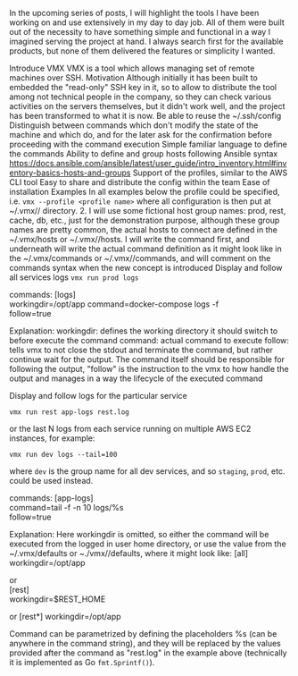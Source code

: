 In the upcoming series of posts, I will highlight the tools I have been working on and use extensively in my day to day job.
All of them were built out of the necessity to have something simple and functional in a way I imagined serving the project at hand. 
I always search first for the available products, but none of them delivered the features or simplicity I wanted.

Introduce VMX
VMX is a tool which allows managing set of remote machines over SSH.
Motivation
Although initially it has been built to embedded the "read-only" SSH key in it, so to allow to distribute the tool among not technical people in the company, so they can check various activities on the servers themselves, but it didn't work well, and the project has been transformed to what it is now.
Be able to reuse the ~/.ssh/config
Distinguish between commands which don't modify the state of the machine and which do, and for the later ask for the confirmation before proceeding with the command execution
Simple familiar language to define the commands
Ability to define and group hosts following Ansible syntax https://docs.ansible.com/ansible/latest/user_guide/intro_inventory.html#inventory-basics-hosts-and-groups
Support of the profiles, similar to the AWS CLI tool
Easy to share and distribute the config within the team
Ease of installation
Examples
In all examples below the profile could be specified, i.e. 
`vmx --profile <profile name>`
where all configuration is then put at ~/.vmx/<profile name>/ directory.
	2. I will use some fictional host group names: prod, rest, cache, db, etc., just for the demonstration purpose, although these group names are pretty common, the actual hosts to connect are 
defined in the ~/.vmx/hosts or ~/.vmx/<profile name>/hosts.
I will write the command first, and underneath will write the actual command definition as it might look like in the ~/.vmx/commands or ~/.vmx/<profile name>/commands, and will comment on the commands syntax when the new concept is introduced
Display and follow all services logs
`vmx run prod logs`

commands:
[logs]                                                                                                                                                                                                               
workingdir=/opt/app
command=docker-compose logs -f                                                                                                                                                                                       
follow=true

Explanation:
workingdir: defines the working directory it should switch to before execute the command
command: actual command to execute
follow: tells vmx to not close the stdout and terminate the command, but rather continue wait for the output. The command itself should be responsible for following the output, "follow" is the instruction to the vmx to how handle the output and manages in a way the lifecycle of the executed command

Display and follow logs for the particular service

`vmx run rest app-logs rest.log`

or the last N logs from each service running on multiple AWS EC2 instances, for example:

`vmx run dev logs --tail=100`

where `dev` is the group name for all dev services, and so `staging`, `prod`, etc. could be used instead.

commands:
[app-logs]                                                                                                                                                                                                           
command=tail -f -n 10 logs/%s                                                                                                                                                                                        
follow=true

Explanation:
Here workingdir is omitted, so either the command will be executed from the logged in user home directory, or use the value from the ~/.vmx/defaults or ~./vmx/<profile name>/defaults, where it might look like:
[all]                                                                                                                                                                                                                
workingdir=/opt/app                                                                                                                                                                                          
                                                     
or                                                                                                                                                                 
[rest]                                                                                                                                                                                                           
workingdir=$REST_HOME

or 
[rest*]
workingdir=/opt/app

Command can be parametrized by defining the placeholders %s (can be anywhere in the command string), and they will be replaced by the values provided after the command as "rest.log" in the example above (technically it is implemented as Go `fmt.Sprintf()`).


